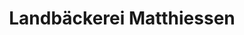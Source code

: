 ---
title: "Landbäckerei Matthiessen"
url: /norderstedt/landbaeckerei-matthiessen/
shop: Bäckerei
---